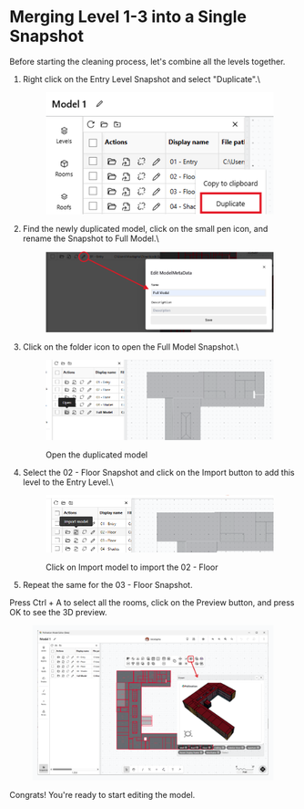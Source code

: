 # Merging Level 1-3 into a Single Snapshot

Before starting the cleaning process, let's combine all the levels together.

1.  Right click on the Entry Level Snapshot and select "Duplicate".\


    <figure><img src="../../../.gitbook/assets/image (180).png" alt=""><figcaption></figcaption></figure>
2.  Find the newly duplicated model, click on the small pen icon, and rename the Snapshot to Full Model.\


    <figure><img src="../../../.gitbook/assets/image (181).png" alt=""><figcaption></figcaption></figure>
3.  Click on the folder icon to open the Full Model Snapshot.\


    <figure><img src="../../../.gitbook/assets/image (182).png" alt=""><figcaption><p>Open the duplicated model</p></figcaption></figure>
4.  Select the 02 - Floor Snapshot and click on the Import button to add this level to the Entry Level.\


    <figure><img src="../../../.gitbook/assets/image (183).png" alt=""><figcaption><p>Click on Import model to import the 02 - Floor</p></figcaption></figure>
5. Repeat the same for the 03 - Floor Snapshot.

Press Ctrl + A to select all the rooms, click on the Preview button, and press OK to see the 3D preview.

<figure><img src="../../../.gitbook/assets/image (179).png" alt=""><figcaption></figcaption></figure>

Congrats! You're ready to start editing the model.
